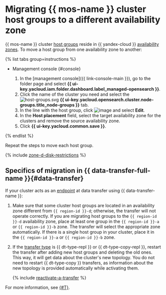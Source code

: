 # Migrating {{ mos-name }} cluster host groups to a different availability zone


{{ mos-name }} cluster [host groups](../concepts/host-roles.md) reside in {{ yandex-cloud }} [availability zones](../../overview/concepts/geo-scope.md). To move a host group from one availability zone to another:

{% list tabs group=instructions %}

- Management console {#console}

   1. In the [management console]({{ link-console-main }}), go to the folder page and select **{{ ui-key.yacloud.iam.folder.dashboard.label_managed-opensearch }}**.
   1. Click the name of the cluster you need and select the ![host-groups.svg](../../_assets/console-icons/copy-transparent.svg) **{{ ui-key.yacloud.opensearch.cluster.node-groups.title_node-groups }}** tab.
   1. In the line with the host group, click ![image](../../_assets/console-icons/ellipsis.svg) and select **Edit**.
   1. In the **Host placement** field, select the target availability zone for the clusters and remove the source availability zone.
   1. Click **{{ ui-key.yacloud.common.save }}**.

{% endlist %}

Repeat the steps to move each host group.

{% include [zone-d-disk-restrictions](../../_includes/mdb/ru-central1-d-local-ssd.md) %}

## Specifics of migration in {{ data-transfer-full-name }}{#data-transfer}

If your cluster acts as an [endpoint](../../data-transfer/concepts/index.md#endpoint) at data transfer using {{ data-transfer-name }}:

1. Make sure that some cluster host groups are located in an availability zone different from `{{ region-id }}-d`; otherwise, the transfer will not operate correctly. If you are migrating host groups to the `{{ region-id }}-d` availability zone, place at least one group in the `{{ region-id }}-a` or `{{ region-id }}-b` zone. The transfer will select the appropriate zone automatically. If there is a single host group in your cluster, place it in the `{{ region-id }}-a` or `{{ region-id }}-b` zone.

1. If the [transfer type](../../data-transfer/concepts/transfer-lifecycle.md#transfer-types) is {{ dt-type-repl }} or {{ dt-type-copy-repl }}, restart the transfer after adding new host groups and deleting the old ones. This way, it will get data about the cluster's new topology. You do not need to restart {{ dt-type-copy }} transfers, as information about the new topology is provided automatically while activating them.

   {% include [reactivate-a-transfer](../../_includes/data-transfer/reactivate-a-transfer.md) %}

For more information, see [{#T}](../../data-transfer/operations/endpoint/migration-to-an-availability-zone.md).
